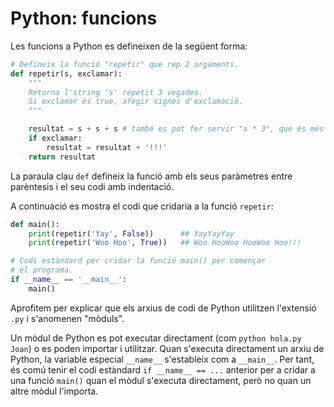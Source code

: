 Python: funcions
==========================

Les funcions a Python es defineixen de la següent forma:

```python
# Defineix la funció "repetir" que rep 2 arguments.
def repetir(s, exclamar):
    """
    Retorna l'string 's' repetit 3 vegades.
    Si exclamar és true, afegir signes d'exclamació.
    """

    resultat = s + s + s # també es pot fer servir "s * 3", que és més ràpid (Perquè?)
    if exclamar:
        resultat = resultat + '!!!'
    return resultat
```

La paraula clau `def` defineix la funció amb els seus paràmetres entre parèntesis i el seu codi amb indentació.

A continuació es mostra el codi que cridaria a la funció `repetir`:

```python
def main():
    print(repetir('Yay', False))      ## YayYayYay
    print(repetir('Woo Hoo', True))   ## Woo HooWoo HooWoo Hoo!!!

# Codi estàndard per cridar la funció main() per començar
# el programa.
if __name__ == '__main__':
    main()
```

Aprofitem per explicar que els arxius de codi de Python utilitzen l'extensió `.py` i s'anomenen "mòduls".

Un mòdul de Python es pot executar directament (com `python hola.py Joan`) o es poden importar i utilitzar. Quan s'executa directament un arxiu de Python, la variable especial `__name__` s'estableix com a `__main__`. Per tant, és comú tenir el codi estàndard `if __name__ == ...` anterior per a cridar a una funció `main()` quan el mòdul s'executa directament, però no quan un altre mòdul l'importa.